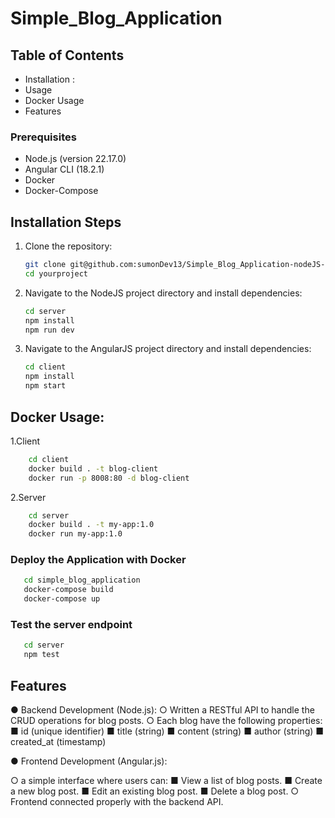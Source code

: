 # Simple_Blog_Application

## Table of Contents

- Installation :
- Usage
- Docker Usage
- Features


### Prerequisites

- Node.js (version 22.17.0)
- Angular CLI (18.2.1)
- Docker
- Docker-Compose

  
## Installation Steps

1. Clone the repository:
    ```bash
    git clone git@github.com:sumonDev13/Simple_Blog_Application-nodeJS-angularJS.git
    cd yourproject
    ```

2. Navigate to the NodeJS project directory and install dependencies:
    ```bash
    cd server
    npm install
    npm run dev
    ```
3. Navigate to the AngularJS project directory and install dependencies:
    ```bash
    cd client
    npm install
    npm start
    ```

## Docker Usage:
1.Client
```bash
    cd client
    docker build . -t blog-client
    docker run -p 8008:80 -d blog-client
```
2.Server
```bash
    cd server
    docker build . -t my-app:1.0
    docker run my-app:1.0
```



### Deploy the Application with Docker
 ```bash
    cd simple_blog_application
    docker-compose build
    docker-compose up
 ```

### Test the server endpoint
 ```bash
    cd server
    npm test
 ```

## Features


● Backend Development (Node.js):
○ Written a RESTful API to handle the CRUD operations for blog posts.
○ Each blog have the following properties:
■ id (unique identifier)
■ title (string)
■ content (string)
■ author (string)
■ created_at (timestamp)


● Frontend Development (Angular.js):

○ a simple interface where users can:
■ View a list of blog posts.
■ Create a new blog post.
■ Edit an existing blog post.
■ Delete a blog post.
○ Frontend connected properly with the backend API.


